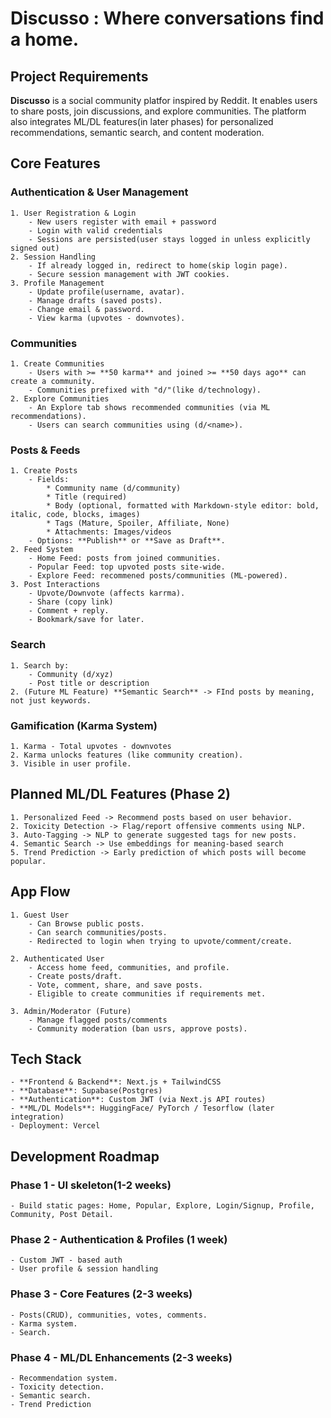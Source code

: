 # Discusso : Where conversations find a home.

## Project Requirements

**Discusso** is a social community platfor inspired by Reddit. It enables users to share posts, join discussions, and explore communities. The platform also integrates ML/DL features(in later phases) for personalized recommendations, semantic search, and content moderation.

## Core Features

### Authentication & User Management

    1. User Registration & Login
        - New users register with email + password
        - Login with valid credentials
        - Sessions are persisted(user stays logged in unless explicitly signed out)
    2. Session Handling
        - If already logged in, redirect to home(skip login page).
        - Secure session management with JWT cookies.
    3. Profile Management
        - Update profile(username, avatar).
        - Manage drafts (saved posts).
        - Change email & password.
        - View karma (upvotes - downvotes).

### Communities

    1. Create Communities
        - Users with >= **50 karma** and joined >= **50 days ago** can create a community.
        - Communities prefixed with "d/"(like d/technology).
    2. Explore Communities
        - An Explore tab shows recommended communities (via ML recommendations).
        - Users can search communities using (d/<name>).

### Posts & Feeds

    1. Create Posts
        - Fields:
            * Community name (d/community)
            * Title (required)
            * Body (optional, formatted with Markdown-style editor: bold, italic, code, blocks, images)
            * Tags (Mature, Spoiler, Affiliate, None)
            * Attachments: Images/videos
        - Options: **Publish** or **Save as Draft**.
    2. Feed System
        - Home Feed: posts from joined communities.
        - Popular Feed: top upvoted posts site-wide.
        - Explore Feed: recommened posts/communities (ML-powered).
    3. Post Interactions
        - Upvote/Downvote (affects karrma).
        - Share (copy link)
        - Comment + reply.
        - Bookmark/save for later.

### Search

    1. Search by:
        - Community (d/xyz)
        - Post title or description
    2. (Future ML Feature) **Semantic Search** -> FInd posts by meaning, not just keywords.

### Gamification (Karma System)

    1. Karma - Total upvotes - downvotes
    2. Karma unlocks features (like community creation).
    3. Visible in user profile.

## Planned ML/DL Features (Phase 2)

    1. Personalized Feed -> Recommend posts based on user behavior.
    2. Toxicity Detection -> Flag/report offensive comments using NLP.
    3. Auto-Tagging -> NLP to generate suggested tags for new posts.
    4. Semantic Search -> Use embeddings for meaning-based search
    5. Trend Prediction -> Early prediction of which posts will become popular.

## App Flow

    1. Guest User
        - Can Browse public posts.
        - Can search communities/posts.
        - Redirected to login when trying to upvote/comment/create.

    2. Authenticated User
        - Access home feed, communities, and profile.
        - Create posts/draft.
        - Vote, comment, share, and save posts.
        - Eligible to create communities if requirements met.

    3. Admin/Moderator (Future)
        - Manage flagged posts/comments
        - Community moderation (ban usrs, approve posts).

## Tech Stack

    - **Frontend & Backend**: Next.js + TailwindCSS
    - **Database**: Supabase(Postgres)
    - **Authentication**: Custom JWT (via Next.js API routes)
    - **ML/DL Models**: HuggingFace/ PyTorch / Tesorflow (later integration)
    - Deployment: Vercel

## Development Roadmap

### Phase 1 - UI skeleton(1-2 weeks)

    - Build static pages: Home, Popular, Explore, Login/Signup, Profile, Community, Post Detail.

### Phase 2 - Authentication & Profiles (1 week)

    - Custom JWT - based auth
    - User profile & session handling

### Phase 3 - Core Features (2-3 weeks)

    - Posts(CRUD), communities, votes, comments.
    - Karma system.
    - Search.

### Phase 4 - ML/DL Enhancements (2-3 weeks)

    - Recommendation system.
    - Toxicity detection.
    - Semantic search.
    - Trend Prediction
